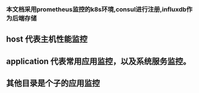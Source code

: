 ### 本文档采用prometheus监控的k8s环境,consul进行注册,influxdb作为后端存储

## host 代表主机性能监控
## application 代表常用应用监控，以及系统服务监控。
## 其他目录是个子的应用监控
